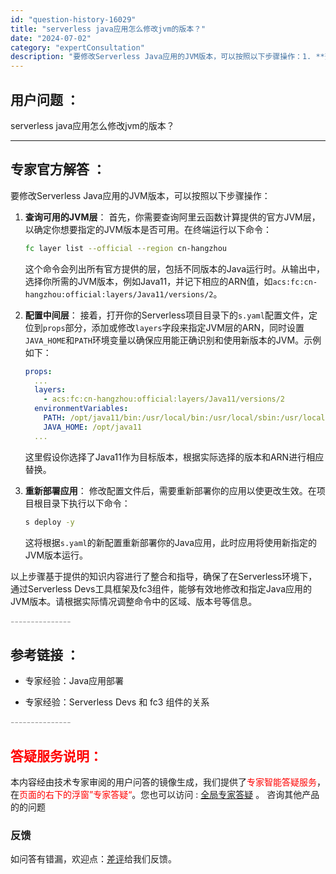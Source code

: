 ```yaml
---
id: "question-history-16029"
title: "serverless java应用怎么修改jvm的版本？"
date: "2024-07-02"
category: "expertConsultation"
description: "要修改Serverless Java应用的JVM版本，可以按照以下步骤操作：1. **查询可用的JVM层**：   首先，你需要查询阿里云函数计算提供的官方JVM层，以确定你想要指定的JVM版本是否可用。在终端运行以下命令：   ```bash   fc layer list --official "
---
```


## 用户问题 ： 
 serverless java应用怎么修改jvm的版本？  

---------------
## 专家官方解答 ：

要修改Serverless Java应用的JVM版本，可以按照以下步骤操作：

1. **查询可用的JVM层**：
   首先，你需要查询阿里云函数计算提供的官方JVM层，以确定你想要指定的JVM版本是否可用。在终端运行以下命令：
   ```bash
   fc layer list --official --region cn-hangzhou
   ```
   这个命令会列出所有官方提供的层，包括不同版本的Java运行时。从输出中，选择你所需的JVM版本，例如Java11，并记下相应的ARN值，如`acs:fc:cn-hangzhou:official:layers/Java11/versions/2`。

2. **配置中间层**：
   接着，打开你的Serverless项目目录下的`s.yaml`配置文件，定位到`props`部分，添加或修改`layers`字段来指定JVM层的ARN，同时设置`JAVA_HOME`和`PATH`环境变量以确保应用能正确识别和使用新版本的JVM。示例如下：
   ```yaml
   props:
     ...
     layers:
       - acs:fc:cn-hangzhou:official:layers/Java11/versions/2
     environmentVariables:
       PATH: /opt/java11/bin:/usr/local/bin:/usr/local/sbin:/usr/local/bin:/usr/sbin:/usr/bin:/sbin:/bin:/opt/bin
       JAVA_HOME: /opt/java11
     ...
   ```
   这里假设你选择了Java11作为目标版本，根据实际选择的版本和ARN进行相应替换。

3. **重新部署应用**：
   修改配置文件后，需要重新部署你的应用以使更改生效。在项目根目录下执行以下命令：
   ```bash
   s deploy -y
   ```
   这将根据`s.yaml`的新配置重新部署你的Java应用，此时应用将使用新指定的JVM版本运行。

以上步骤基于提供的知识内容进行了整合和指导，确保了在Serverless环境下，通过Serverless Devs工具框架及fc3组件，能够有效地修改和指定Java应用的JVM版本。请根据实际情况调整命令中的区域、版本号等信息。


<font color="#949494">---------------</font> 


## 参考链接 ：

* 专家经验：Java应用部署 
 
 * 专家经验：Serverless Devs 和 fc3 组件的关系 


 <font color="#949494">---------------</font> 
 


## <font color="#FF0000">答疑服务说明：</font> 

本内容经由技术专家审阅的用户问答的镜像生成，我们提供了<font color="#FF0000">专家智能答疑服务</font>，在<font color="#FF0000">页面的右下的浮窗”专家答疑“</font>。您也可以访问 : [全局专家答疑](https://answer.opensource.alibaba.com/docs/intro) 。 咨询其他产品的的问题

### 反馈
如问答有错漏，欢迎点：[差评](https://ai.nacos.io/user/feedbackByEnhancerGradePOJOID?enhancerGradePOJOId=16031)给我们反馈。
